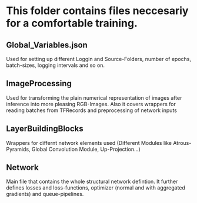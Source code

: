# This folder contains files neccesariy for a comfortable training.

## Global_Variables.json
Used for setting up different Loggin and Source-Folders, number of epochs, batch-sizes, logging intervals and so on.

## ImageProcessing
Used for transforming the plain numerical representation of images after inference into more pleasing RGB-Images. 
Also it covers wrappers for reading batches from TFRecords and preprocessing of network inputs

## LayerBuildingBlocks
Wrappers for differnt network elements used (Different Modules like Atrous-Pyramids, Global Convolution Module, Up-Projection...)

## Network
Main file that contains the whole structural network defintion. It further defines losses and loss-functions, optimizer (normal and with aggregated gradients) and queue-pipelines.

